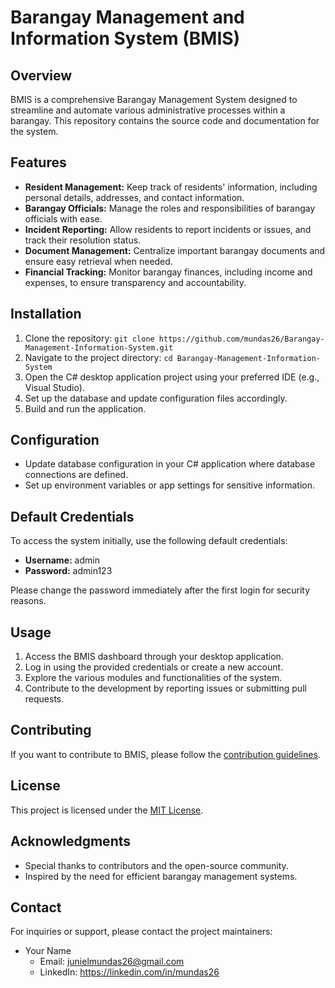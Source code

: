 # Barangay Management and Information System (BMIS)

## Overview

BMIS is a comprehensive Barangay Management System designed to streamline and automate various administrative processes within a barangay. This repository contains the source code and documentation for the system.

## Features

- **Resident Management:** Keep track of residents' information, including personal details, addresses, and contact information.
- **Barangay Officials:** Manage the roles and responsibilities of barangay officials with ease.
- **Incident Reporting:** Allow residents to report incidents or issues, and track their resolution status.
- **Document Management:** Centralize important barangay documents and ensure easy retrieval when needed.
- **Financial Tracking:** Monitor barangay finances, including income and expenses, to ensure transparency and accountability.

## Installation

1. Clone the repository: `git clone https://github.com/mundas26/Barangay-Management-Information-System.git`
2. Navigate to the project directory: `cd Barangay-Management-Information-System`
3. Open the C# desktop application project using your preferred IDE (e.g., Visual Studio).
4. Set up the database and update configuration files accordingly.
5. Build and run the application.

## Configuration

- Update database configuration in your C# application where database connections are defined.
- Set up environment variables or app settings for sensitive information.

## Default Credentials

To access the system initially, use the following default credentials:

- **Username:** admin
- **Password:** admin123

Please change the password immediately after the first login for security reasons.

## Usage

1. Access the BMIS dashboard through your desktop application.
2. Log in using the provided credentials or create a new account.
3. Explore the various modules and functionalities of the system.
4. Contribute to the development by reporting issues or submitting pull requests.

## Contributing

If you want to contribute to BMIS, please follow the [contribution guidelines](CONTRIBUTING.md).

## License

This project is licensed under the [MIT License](LICENSE.md).

## Acknowledgments

- Special thanks to contributors and the open-source community.
- Inspired by the need for efficient barangay management systems.

## Contact

For inquiries or support, please contact the project maintainers:

- Your Name
  - Email: junielmundas26@gmail.com
  - LinkedIn: https://linkedin.com/in/mundas26
